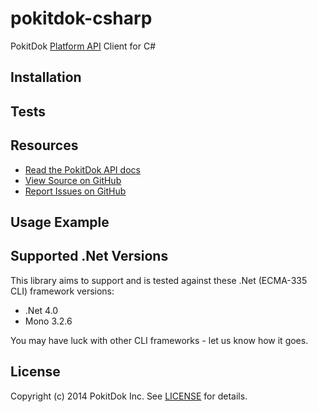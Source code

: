 pokitdok-csharp
===============

PokitDok [Platform API][apidocs] Client for C#

## Installation

## Tests

## Resources
* [Read the PokitDok API docs][apidocs]
* [View Source on GitHub][code]
* [Report Issues on GitHub][issues]

[apidocs]: https://platform.pokitdok.com/dashboard#/documentation
[code]: https://github.com/PokitDokInc/pokitdok-csharp
[issues]: https://github.com/PokitDokInc/pokitdok-csharp/issues

## Usage Example


## Supported .Net Versions
This library aims to support and is tested against these .Net (ECMA-335 CLI) framework versions:

* .Net 4.0
* Mono 3.2.6

You may have luck with other CLI frameworks - let us know how it goes.

## License
Copyright (c) 2014 PokitDok Inc. See [LICENSE][] for details.

[license]: LICENSE.txt


